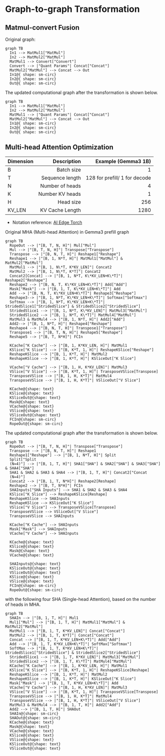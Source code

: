 # Graph-to-graph Transformation
## Matmul-convert Fusion
Original graph:
```mermaid
graph TB
  In1 --> MatMul1["MatMul"]
  In2 --> MatMul2["MatMul"]
  MatMul1 --> Convert["Convert"]
  Convert --> |"Quant Params"| Concat["Concat"]
  MatMul2["MatMul"] --> Concat --> Out
  In1@{ shape: sm-circ}
  In2@{ shape: sm-circ}
  Out@{ shape: sm-circ}
```
The updated computational graph after the transformation is shown below.
```mermaid
graph TB
  In1 --> MatMul1["MatMul"]
  In2 --> MatMul2["MatMul"]
  MatMul1 --> |"Quant Params"| Concat["Concat"]
  MatMul2["MatMul"] --> Concat --> Out
  In1@{ shape: sm-circ}
  In2@{ shape: sm-circ}
  Out@{ shape: sm-circ}
```
## Multi-head Attention Optimization
| Dimension	 | Description	   | Example (Gemma3 1B)           |
|:-----------|----------------:|------------------------------:|
| B          | Batch size      | 1                             |
| T          | Sequence length | 128 for prefill/ 1 for decode |
| N          | Number of heads | 4                             |
| K          | Number KV heads | 1                             |
| H          | Head size       | 256                           |
| KV_LEN     | KV Cache Length | 1280                          |
* Notation reference: [AI Edge Torch](https://github.com/google-ai-edge/ai-edge-torch)

Original MHA (Multi-head Attention) in Gemma3 prefill graph
```mermaid
graph TB
  RopeOut --> |"[B, T, N, H]"| Mul["Mul"]
  Mul --> |"[B, T, N, H]"| Transpose["Transpose"]
  Transpose --> |"[B, N, T, H]"| Reshape1["Reshape"]
  Reshape1 --> |"[B, 1, N*T, H]"| MatMul1["MatMul"] & MatMul2["MatMul"]
  MatMul1 --> |"[B, 1, N\*T, K*KV_LEN]"| Concat2
  MatMul2 --> |"[B, 1, N\*T, K*T]"| Concat2
  Concat2[Concat] --> |"[B, 1, N*T, K\*KV_LEN+K\*T]"| Reshape2["Reshape"] 
  Reshape2 --> |"[B, N, T, K\*KV_LEN+K\*T]"| Add["Add"]
  Mask["Mask"] --> |"[B, 1, T, K\*KV_LEN+K\*T]"| Add
  Add --> |"[B, N, T, K\*KV_LEN+K\*T]"| Reshape3["Reshape"] 
  Reshape3--> |"[B, 1, N*T, K\*KV_LEN+K\*T]"| Softmax["Softmax"] 
  Softmax --> |"[B, 1, N*T, K\*KV_LEN+K\*T]"| StridedSlice1["StridedSlice"] & StridedSlice2["StridedSlice"]
  StridedSlice1 --> |"[B, 1, N*T, K\*KV_LEN]"| MatMul3["MatMul"]
  StridedSlice2 --> |"[B, 1, N*T, K\*T]"| MatMul4["MatMul"]
  MatMul3 & MatMul4 --> |"[B, 1, N*T, H]"| Add2["Add"]
  Add2--> |"[B, 1, N*T, H]"| Reshape4["Reshape"]
  Reshape4 --> |"[B, N, T, H]"| Transpose1["Transpose"]
  Transpose1 --> |"[B, T, N, H]"| Reshape5["Reshape"]
  Reshape5 --> |"[B, T, N*H]"| FCIn

  KCache["K Cache"] --> |"[B, 1, K*KV_LEN, H]"| MatMul1
  KSlice["K Slice"] --> |"[B, K*T, 1, H]"| ReshapeKSlice["Reshape"]
  ReshapeKSlice --> |"[B, 1, K*T, H]"| MatMul2
  ReshapeKSlice --> |"[B, 1, K*T, H]"| KSliceOut["K Slice"]

  VCache["V Cache"] --> |"[B, 1, H, K*KV_LEN]"| MatMul3
  VSlice["V Slice"] --> |"[B, K*T, 1, H]"| TransposeVSlice[Transpose]
  TransposeVSlice --> |"[B, 1, H, K*T]"| MatMul4
  TransposeVSlice --> |"[B, 1, H, K*T]"| VSliceOut["V Slice"]

  KCache@{shape: text}
  KSlice@{shape: text}
  KSliceOut@{shape: text}
  Mask@{shape: text}
  VCache@{shape: text}
  VSlice@{shape: text}
  VSliceOut@{shape: text}
  FCIn@{shape: sm-circ}
  RopeOut@{shape: sm-circ}
```
The updated computational graph after the transformation is shown below.
```mermaid
graph TB
  RopeOut --> |"[B, T, N, H]"| Transpose["Transpose"]
  Transpose --> |"[B, N, T, H]"| Reshape1
  Reshape1["Reshape"] --> |"[B, 1, N*T, H]"| Split
  Split["Split
  (N=4)"] --> |"[B, 1, T, H]"| SHA1["SHA"] & SHA2["SHA"] & SHA3["SHA"] & SHA4["SHA"]
  SHA1 & SHA2 & SHA3 & SHA4 --> |"[B, 1, T, H]"| Concat2["Concat 
  (N=4)"]
  Concat2 --> |"[B, 1, T, N*H]"| Reshape2[Reshape]
  Reshape2 --> |"[B, T, N*H]"| FCIn
  SHAInputs["SHA Inputs"] --> SHA1 & SHA2 & SHA3 & SHA4
  KSlice["K Slice"] --> ReshapeKSlice[Reshape]
  ReshapeKSlice --> SHAInputs
  ReshapeKSlice --> KSliceOut["K Slice"]
  VSlice["V Slice"] --> TransposeVSlice[Transpose]
  TransposeVSlice --> VSliceOut["V Slice"]
  TransposeVSlice --> SHAInputs

  KCache["K Cache"] --> SHAInputs
  Mask["Mask"] --> SHAInputs
  VCache["V Cache"] --> SHAInputs

  KCache@{shape: text}
  KSlice@{shape: text}
  Mask@{shape: text}
  VCache@{shape: text}

  SHAInputs@{shape: text}
  KSliceOut@{shape: text}
  VSliceOut@{shape: text}
  KSlice@{shape: text}
  VSlice@{shape: text}
  FCIn@{shape: sm-circ}
  RopeOut@{shape: sm-circ}
```
with the following four SHA (Single-head Attention), based on the number of heads in MHA.
```mermaid
graph TB
  SHAIn --> |"[B, 1, T, H]"| Mul1
  Mul1["Mul"] --> |"[B, 1, T, H]"| MatMul1["MatMul"] & MatMul2["MatMul"]
  MatMul1 --> |"[B, 1, T, K*KV_LEN]"| Concat["Concat"]
  MatMul2 --> |"[B, 1, T, K*T]"| Concat["Concat"]
  Concat --> |"[B, 1, T, K*KV_LEN+K\*T]"| Add["Add"]
  Add --> |"[B, 1, T, K*KV_LEN+K\*T]"| SoftMax["Softmax"] 
  SoftMax --> |"[B, 1, T, K*KV_LEN+K\*T]"| StridedSlice1["StridedSlice"] & StridedSlice2["StridedSlice"]
  StridedSlice1 --> |"[B, 1, T, K*KV_LEN]"| MatMul3["MatMul"]
  StridedSlice2 --> |"[B, 1, T, K\*T]"| MatMul4["MatMul"]
  KCache["K Cache"] --> |"[B, 1, K*KV_LEN, H]"| MatMul1
  KSlice["K Slice"] --> |"[B, K*T, 1, H]"| ReshapeKSlice[Reshape]
  ReshapeKSlice --> |"[B, 1, K*T, H]"| MatMul2
  ReshapeKSlice --> |"[B, 1, K*T, H]"| KSliceOut["K Slice"]
  Mask["Mask"] --> |"[B, 1, T, K*KV_LEN+K\*T]"| Add
  VCache["V Cache"] --> |"[B, 1, H, K*KV_LEN]"| MatMul3
  VSlice["V Slice"] --> |"[B, K*T, 1, H]"| TransposeVSlice[Transpose]
  TransposeVSlice --> |"[B, 1, H, K*T]"| MatMul4
  TransposeVSlice --> |"[B, 1, H, K*T]"| VSliceOut["V Slice"]
  MatMul3 & MatMul4 --> |"[B, 1, T, H]"| Add2["Add"]
  Add2 --> |"[B, 1, T, H]"| SHAOut
  SHAIn@{shape: sm-circ}
  SHAOut@{shape: sm-circ}
  KCache@{shape: text}
  Mask@{shape: text}
  VCache@{shape: text}
  KSlice@{shape: text}
  VSlice@{shape: text}
  KSliceOut@{shape: text}
  VSliceOut@{shape: text}
```
